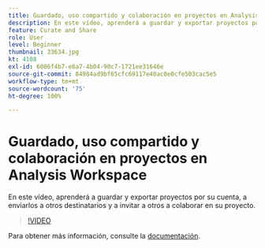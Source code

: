 ```yaml
---
title: Guardado, uso compartido y colaboración en proyectos en Analysis Workspace
description: En este vídeo, aprenderá a guardar y exportar proyectos por su cuenta, a enviarlos a otros destinatarios y a invitar a otros a colaborar en su proyecto.
feature: Curate and Share
role: User
level: Beginner
thumbnail: 33634.jpg
kt: 4108
exl-id: 6086f4b7-e8a7-4b04-90c7-1721ee31646e
source-git-commit: 84984ad9bf65cfc69117e40ac0e0cfe503cac5e5
workflow-type: tm+mt
source-wordcount: '75'
ht-degree: 100%

---
```


# Guardado, uso compartido y colaboración en proyectos en Analysis Workspace

En este vídeo, aprenderá a guardar y exportar proyectos por su cuenta, a enviarlos a otros destinatarios y a invitar a otros a colaborar en su proyecto.

>[!VIDEO](https://video.tv.adobe.com/v/30993/?quality=12&learn=on)

Para obtener más información, consulte la [documentación](https://experienceleague.adobe.com/docs/analytics/analyze/analysis-workspace/curate-share/send-schedule-files.html?lang=es).
